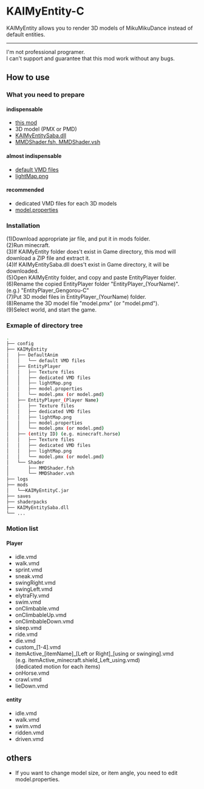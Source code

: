 # KAIMyEntity-C

KAIMyEntity allows you to render 3D models of MikuMikuDance instead of default entities.  
  
----
I'm not professional programer.  
I can't support and guarantee that this mod work without any bugs.

## How to use

### What you need to prepare

#### indispensable

* [this mod](https://github.com/Gengorou-C/KAIMyEntity-C/releases)
* 3D model (PMX or PMD)
* [KAIMyEntitySaba.dll](https://github.com/Gengorou-C/KAIMyEntitySaba/releases/tag/20221215)
* [MMDShader.fsh, MMDShader.vsh](https://github.com/Gengorou-C/KAIMyEntity-C/releases/tag/requiredFiles)

#### almost indispensable

* [default VMD files](https://github.com/Gengorou-C/KAIMyEntity-C/releases/tag/requiredFiles)
* [lightMap.png](https://github.com/Gengorou-C/KAIMyEntity-C/releases/tag/requiredFiles)

#### recommended

* dedicated VMD files for each 3D models
* [model.properties](https://github.com/Gengorou-C/KAIMyEntity-C/releases/tag/requiredFiles)

### Installation

(1)Download appropriate jar file, and put it in mods folder.  
(2)Run minecraft.  
(3)If KAIMyEntity folder does't exist in Game directory, this mod will download a ZIP file and extract it.  
(4)If KAIMyEntitySaba.dll does't exist in Game directory, it will be downloaded.  
(5)Open KAIMyEntity folder, and copy and paste EntityPlayer folder.  
(6)Rename the copied EntityPlayer folder "EntityPlayer_(YourName)".  
(e.g.) "EntityPlayer_Gengorou-C"  
(7)Put 3D model files in EntityPlayer_(YourName) folder.  
(8)Rename the 3D model file "model.pmx" (or "model.pmd").  
(9)Select world, and start the game.

### Exmaple of directory tree

```bash
.
├── config
├── KAIMyEntity
│   ├── DefaultAnim
│   │   └── default VMD files
│   ├── EntityPlayer
│   │   ├── Texture files
│   │   ├── dedicated VMD files
│   │   ├── lightMap.png
│   │   ├── model.properties
│   │   └── model.pmx (or model.pmd)
│   ├── EntityPlayer_(Player Name)
│   │   ├── Texture files
│   │   ├── dedicated VMD files
│   │   ├── lightMap.png
│   │   ├── model.properties
│   │   └── model.pmx (or model.pmd)
│   ├── (entity ID) (e.g. minecraft.horse)
│   │   ├── Texture files
│   │   ├── dedicated VMD files
│   │   ├── lightMap.png
│   │   └── model.pmx (or model.pmd)
│   └── Shader
│       ├── MMDShader.fsh
│       └── MMDShader.vsh
├── logs
├── mods
│   └──KAIMyEntityC.jar
├── saves
├── shaderpacks
├── KAIMyEntitySaba.dll
└── ...
```

### Motion list

#### Player

* idle.vmd
* walk.vmd
* sprint.vmd
* sneak.vmd
* swingRight.vmd
* swingLeft.vmd
* elytraFly.vmd
* swim.vmd
* onClimbable.vmd
* onClimbableUp.vmd
* onClimbableDown.vmd
* sleep.vmd
* ride.vmd
* die.vmd
* custom_[1-4].vmd
* itemActive_[itemName]\_[Left or Right]_[using or swinging].vmd  
(e.g. itemActive_minecraft.shield_Left_using.vmd)  
(dedicated motion for each items)
* onHorse.vmd
* crawl.vmd
* lieDown.vmd

#### entity

* idle.vmd
* walk.vmd
* swim.vmd
* ridden.vmd
* driven.vmd

## others

* If you want to change model size, or item angle, you need to edit model.properties.  
